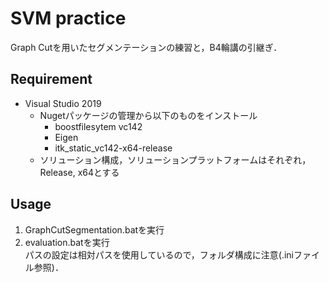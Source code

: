 # SVM practice
Graph Cutを用いたセグメンテーションの練習と，B4輪講の引継ぎ．

## Requirement
- Visual Studio 2019  
    - Nugetパッケージの管理から以下のものをインストール
        - boostfilesytem vc142  
        - Eigen  
        - itk_static_vc142-x64-release 
    - ソリューション構成，ソリューションプラットフォームはそれぞれ，Release,  x64とする  

## Usage
1. GraphCutSegmentation.batを実行
2. evaluation.batを実行  
パスの設定は相対パスを使用しているので，フォルダ構成に注意(.iniファイル参照)．

